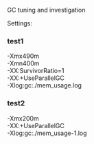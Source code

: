 GC tuning and investigation

Settings:

### test1
-Xmx490m\
-Xmn400m\
-XX:SurvivorRatio=1\
-XX:+UseParallelGC\
-Xlog:gc:./mem_usage.log

### test2

-Xmx200m\
-XX:+UseParallelGC\
-Xlog:gc:./mem_usage-1.log